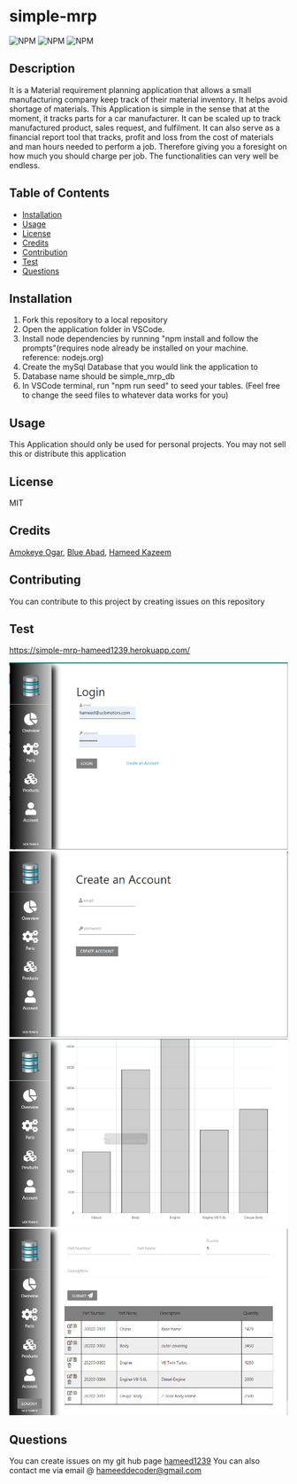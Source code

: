 # simple-mrp

  ![NPM](https://img.shields.io/badge/license-MIT-<green>) ![ NPM](https://img.shields.io/github/languages/top/hameed1239/simple-mrp) ![ NPM](https://img.shields.io/github/followers/hameed1239?style=social)

  ## Description
  It is a Material requirement planning application that allows a small manufacturing company keep track of their material inventory. It helps avoid shortage of materials. This Application is simple in the sense that at the moment, it tracks parts for a car manufacturer. It can be scaled up to track manufactured product, sales request, and fulfilment. It can also serve as a financial report tool that tracks, profit and loss from the cost of materials and man hours needed to perform a job. Therefore giving you a foresight on how much you should charge per job. The functionalities can very well be endless.    

  ## Table of Contents
  * [Installation](#installation)
  * [Usage](#usage)
  * [License](#license)
  * [Credits](#credits)
  * [Contribution](#contribution)
  * [Test](#test)
  * [Questions](#questions)

  ## Installation
  1. Fork this repository to a local repository
  2. Open the application folder in VSCode.
  3. Install node dependencies by running "npm install and follow the prompts"(requires node already be installed on your machine. reference: nodejs.org)
  4. Create the mySql Database that you would link the application to
  5. Database name should be simple_mrp_db
  6. In VSCode terminal, run "npm run seed" to seed your tables. (Feel free to change the seed files to whatever data works for you) 
  ## Usage
  This Application should only be used for personal projects. You may not sell this or distribute this application

  ## License
  MIT

  ## Credits
  [Amokeye Ogar](https://github.com/amokeye),
  [Blue Abad](https://github.com/bibo1011),
  [Hameed Kazeem](https://github.com/hameed1239)
  ## Contributing
  You can contribute to this project by creating issues on this repository

  ## Test
  https://simple-mrp-hameed1239.herokuapp.com/

  ![Screenshot](/public/images/Capture1.PNG)
  ![Screenshot](/public/images/Capture2.PNG)
  ![Screenshot](/public/images/Capture3.PNG)
  ![Screenshot](/public/images/Capture4.PNG)

  ## Questions
  You can create issues on my git hub page
  [hameed1239](https://github.com/hameed1239)
  You can also contact me via email @ hameeddecoder@gmail.com